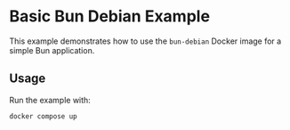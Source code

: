 # Basic Bun Debian Example

This example demonstrates how to use the `bun-debian` Docker image for a simple Bun application.

## Usage

Run the example with:

```bash
docker compose up